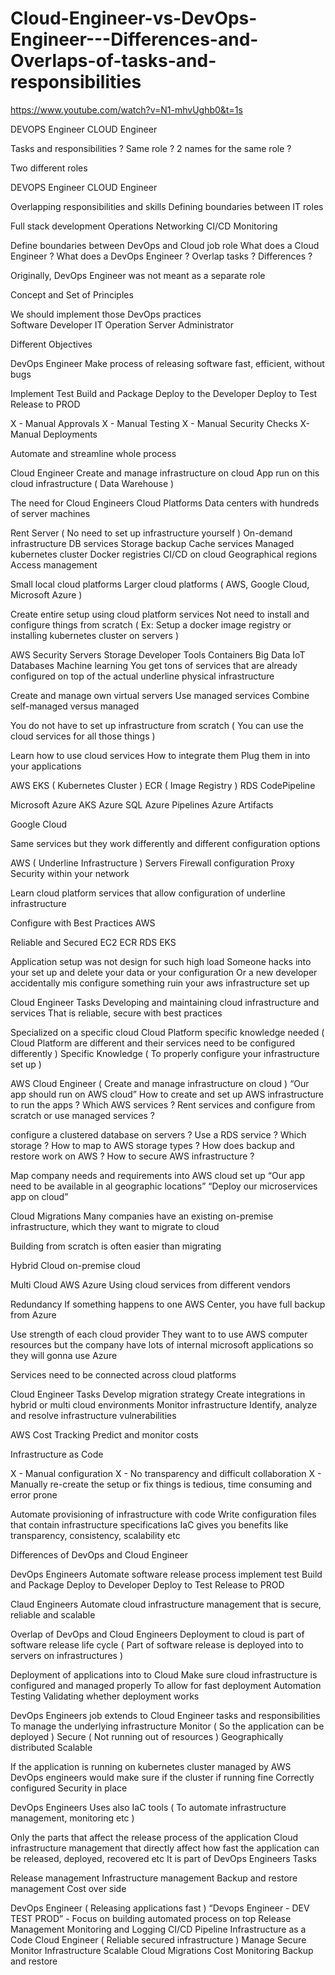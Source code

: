 # Cloud-Engineer-vs-DevOps-Engineer---Differences-and-Overlaps-of-tasks-and-responsibilities

https://www.youtube.com/watch?v=N1-mhvUghb0&t=1s


DEVOPS Engineer            CLOUD Engineer

Tasks and responsibilities ? 
Same role ? 
2 names for the same role ?


Two different roles 

DEVOPS Engineer             CLOUD Engineer

Overlapping responsibilities and skills 
Defining boundaries between IT roles

Full stack development 
Operations 
Networking 
CI/CD
Monitoring 

Define boundaries between DevOps and Cloud job role
What does a Cloud Engineer ?
What does a DevOps Engineer ?
Overlap tasks ?
Differences ?

Originally, DevOps Engineer was not meant as a separate role

Concept and Set of Principles 

We should implement those DevOps practices  
Software Developer
IT Operation 
Server Administrator 

Different Objectives 

DevOps Engineer 
Make process of releasing software fast, efficient, without bugs

Implement
Test
Build and Package
Deploy to the Developer
Deploy to Test
Release to PROD

X - Manual Approvals 
X - Manual Testing 
X - Manual Security Checks
X- Manual Deployments 

Automate and streamline whole process 

Cloud Engineer 
Create and manage infrastructure on cloud 
App run on this cloud infrastructure ( Data Warehouse )

The need for Cloud Engineers
Cloud Platforms 
Data centers with hundreds of server machines 

Rent Server ( No need to set up infrastructure yourself )
On-demand infrastructure 
DB services 
Storage backup
Cache services 
Managed kubernetes cluster
Docker registries 
CI/CD on cloud 
Geographical regions 
Access management 

Small local cloud platforms 
Larger cloud platforms ( AWS, Google Cloud, Microsoft Azure )   

Create entire setup using cloud platform services
Not need to install and configure things from scratch ( Ex: Setup a docker image registry or installing kubernetes cluster on servers ) 

AWS
Security 
Servers
Storage 
Developer Tools
Containers 
Big Data
IoT
Databases
Machine learning 
You get tons of services that are already configured on top of the actual underline physical infrastructure 

Create and manage own virtual servers
Use managed services
Combine self-managed versus managed

You do not have to set up infrastructure from scratch ( You can use the cloud services for all those things ) 

Learn how to use cloud services 
How to integrate them 
Plug them in into your applications 

AWS
EKS ( Kubernetes Cluster ) 
ECR ( Image Registry )
RDS
CodePipeline 

Microsoft Azure 
AKS
Azure SQL
Azure Pipelines
Azure Artifacts 

Google Cloud

Same services but they work differently and different configuration options 

AWS ( Underline Infrastructure ) 
Servers 
Firewall configuration 
Proxy
Security within your network 

Learn cloud platform services that allow configuration of underline infrastructure 

Configure with Best Practices 
AWS

Reliable and Secured 
EC2
ECR
RDS
EKS

Application setup was not design for such high load
Someone hacks into your set up and delete your data or your configuration 
Or a new developer accidentally mis configure something ruin your aws infrastructure set up

Cloud Engineer Tasks 
Developing and maintaining cloud infrastructure and services 
That is reliable, secure with best practices 

Specialized on a specific cloud 
Cloud Platform specific knowledge needed 
( Cloud Platform are different and their services need to be configured differently )
Specific Knowledge ( To properly configure your infrastructure set up )

AWS Cloud Engineer ( Create and manage infrastructure on cloud )
“Our app should run on AWS cloud”
How to create and set up AWS infrastructure to run the apps ?
Which AWS services ?
Rent services and configure from scratch or use managed services ?

configure a clustered database on servers ?
Use a RDS service ?
Which storage ?
How to map to AWS storage types ? 
How does backup and restore work on AWS ? 
How to secure AWS infrastructure ?

Map company needs and requirements into AWS cloud set up 
“Our app need to be available in al geographic locations”
“Deploy our microservices app on cloud”

Cloud Migrations 
Many companies have an existing on-premise infrastructure, which they want to migrate to cloud 

Building from scratch is often easier than migrating 

Hybrid Cloud 
on-premise 
cloud

Multi Cloud 
AWS
Azure
Using cloud services from different vendors

Redundancy 
If something happens to one AWS Center, you have full backup from Azure

Use strength of each cloud provider 
They want to to use AWS computer resources but the company have lots of internal microsoft applications so they will gonna use Azure

Services need to be connected across cloud platforms 

Cloud Engineer Tasks 
Develop migration strategy 
Create integrations in hybrid or multi cloud environments 
Monitor infrastructure 
Identify, analyze and resolve infrastructure vulnerabilities  

AWS Cost Tracking
Predict and monitor costs  

Infrastructure as Code

X - Manual configuration 
X - No transparency and difficult collaboration 
X - Manually re-create the setup or fix things is tedious, time consuming and error prone

Automate provisioning of infrastructure with code 
Write configuration files that contain infrastructure specifications 
IaC gives you benefits like transparency, consistency, scalability etc

Differences of DevOps and Cloud Engineer 

DevOps Engineers 
Automate software release process 
implement 
test
Build and Package 
Deploy to Developer 
Deploy to Test 
Release to PROD 

Claud Engineers
Automate cloud infrastructure management that is secure, reliable and scalable 

Overlap of DevOps and Cloud Engineers 
Deployment to cloud is part of software release life cycle 
( Part of software release is deployed into to servers on infrastructures )

Deployment of applications into to Cloud 
Make sure cloud infrastructure is configured and managed properly 
To allow for fast deployment 
Automation Testing 
Validating whether deployment works

DevOps Engineers job extends to Cloud Engineer tasks and responsibilities 
To manage the underlying infrastructure 
Monitor ( So the application can be deployed ) 
Secure ( Not running out of resources ) 
Geographically distributed 
Scalable 

If the application is running on kubernetes cluster managed by AWS DevOps engineers would make sure if the cluster if running fine 
Correctly configured 
Security in place 

DevOps Engineers 
Uses also IaC tools ( To automate infrastructure management, monitoring etc ) 

Only the parts that affect the release process of the application 
Cloud infrastructure management that directly affect how fast the application can be released, deployed, recovered etc
It is part of DevOps Engineers Tasks 

Release management 
Infrastructure management 
Backup and restore management 
Cost over side 

DevOps Engineer ( Releasing applications fast ) 
“Devops Engineer - DEV TEST PROD” - Focus on building automated process on top
Release Management
Monitoring and Logging 
CI/CD Pipeline 
Infrastructure as a Code 
Cloud Engineer ( Reliable secured infrastructure )
Manage 
Secure
Monitor
Infrastructure 
Scalable 
Cloud Migrations 
Cost Monitoring 
Backup and restore 



